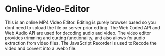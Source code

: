 # Online-Video-Editor
This is an online MP4 Video Editor. Editing is purely browser based so you dont need to upload the file on server prior editing.
The Web Coded API and Web Audio API are used for decoding audio and video. The video editor provides trimming and cutting functionality, and also allows for audio extraction from video files.
The JavaScript Recorder is used to Recode the video and convert into a .webp file. 
